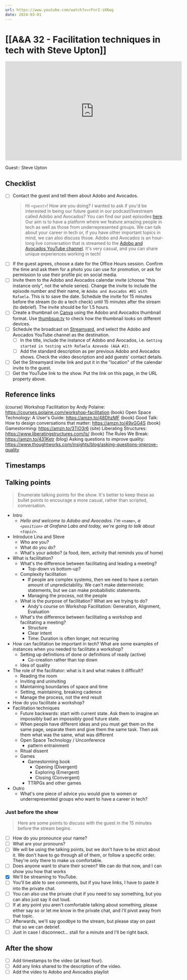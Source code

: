 ```yaml
---
url: https://www.youtube.com/watch?v=rFnrI-iKKwg
date: 2024-03-01
---
```

# [[A&A 32 - Facilitation techniques in tech with Steve Upton]]

<iframe width="560" height="315" src="https://www.youtube.com/embed/" title="YouTube video player" frameborder="0" allow="accelerometer; autoplay; clipboard-write; encrypted-media; gyroscope; picture-in-picture" allowfullscreen></iframe>

Guest:: Steve Upton

## Checklist

- [ ] Contact the guest and tell them about Adobo and Avocados.
	> Hi `<guest>`! How are you doing? I wanted to ask if you'd be interested in being our future guest in our podcast/livestream called Adobo and Avocados? You can find our past episodes [here](https://www.youtube.com/@adoboandavocados/streams). Our aim is to have a platform where we feature amazing people in tech as well as those from underrepresented groups. We can talk about your career in tech or, if you have other important topics in mind, we can also discuss those.
	> Adobo and Avocados is an hour-long live conversation that is streamed to the [Adobo and Avocados YouTube channel](https://youtube.com//@adoboandavocados). It's very casual, and you can share unique experiences working in tech! 
- [ ] If the guest agrees, choose a date for the Office Hours session. Confirm the time and ask them for a photo you can use for promotion, or ask for permission to use their profile pic on social media.
- [ ] Invite them to the Adobo and Avocados calendar invite (choose "this instance only", not the whole series). Change the invite to include the episode number and their name, ie `Adobo and Avocados #01 with Rafaela`. This is to save the date. Schedule the invite for 15 minutes before the stream (to do a tech check) until 15 minutes after the stream (to debrief). The invite should be for 1.5 hours.
- [ ] Create a thumbnail on [Canva](https://canva.com) using the Adobo and Avocados thumbnail format. Use [thumbsup.tv](https://thumbsup.tv) to check how the thumbnail looks on different devices.
- [ ] Schedule the broadcast on [Streamyard](https://streamyard.com), and select the Adobo and Avocados YouTube channel as the destination.
	- [ ] In the title, include the instance of Adobo and Avocados, i.e. `Getting started in testing with Rafaela Azevedo (A&A #2)`.
	- [ ] Add the standard description as per previous Adobo and Avocados shows. Check the video description and add guests' contact details.
- [ ] Get the Streamyard invite link and put it in the "location" of the calendar invite to the guest.
- [ ] Get the YouTube link to the show. Put the link on this page, in the URL property above.

## Reference links

(course) Workshop Facilitation by Andy Polaine: https://courses.polaine.com/workshop-facilitation
(book) Open Space Technology: A User's Guide: https://amzn.to/48DhzMF
(book) Good Talk: How to design conversations that matter: https://amzn.to/49xGG4S
(book) Gamestorming: https://amzn.to/3TiO3r6
(site) Liberating Structures: https://www.liberatingstructures.com/ls/
(book) The Rules We Break: https://amzn.to/431Ketr
(blog) Asking questions to improve quality: https://www.thoughtworks.com/insights/blog/asking-questions-improve-quality

## Timestamps




## Talking points

> Enumerate talking points for the show. It's better to keep these as bullet points to encourage a more casual, rather than scripted, conversation.

- Intro
	- *Hello and welcome to Adobo and Avocados. I'm `<name>`, a `<position>` at Grafana Labs and today, we're going to talk about `<topic>`.*
- Introduce Lina and Steve
	- Who are you?
	- What do you do?
	- What's your adobo? (a food, item, activity that reminds you of home)
- What is facilitation?
	- What's the difference between facilitating and leading a meeting?
		- Top-down vs bottom-up?
	- Complexity facilitation
		- If people are complex systems, then we need to have a certain amount of unpredictability. We can't make deterministic statements, but we can make probabilistic statements.
		- Managing the process, not the people
	- What is the purpose of facilitation? What are we trying to do?
		- Andy's course on Workshop Facilitation: Generation, Alignment, Evaluation
	- What's the difference between facilitating a workshop and facilitating a meeting?
		- Structure
		- Clear intent
		- Time: Duration is often longer, not recurring
- How can facilitation be important in tech? What are some examples of instances when you needed to facilitate a workshop?
	- Setting up definitions of done or definitions of ready (active)
		- Co-creation rather than top down
	- Idea of quality
- The role of the facilitator: what is it and what makes it difficult?
	- Reading the room
	- Inviting and uninviting
	- Maintaining boundaries of space and time
	- Setting, maintaining, breaking cadence
	- Manage the process, not the end result
- How do you facilitate a workshop?
- Facilitation techniques
	- Future backwards: start with current state. Ask them to imagine an impossibly bad an impossibly good future state.
	- When people have different ideas and you must get them on the same page, separate them and give them the same task. Then ask them what was the same, what was different
	- Open Space Technology / Unconference
		- pattern entrainment
	- Ritual dissent
	- Games
		- Gamestorming book
			- Opening (Divergent)
			- Exploring (Emergent)
			- Closing (Convergent)
		- TTRPGs and other games
- Outro
	- What's one piece of advice you would give to women or underrepresented groups who want to have a career in tech?

### Just before the show

> Here are some points to discuss with the guest in the 15 minutes before the stream begins.

- [ ] How do you pronounce your name?
- [ ] What are your pronouns?
- [ ] We will be using the talking points, but we don't have to be strict about it. We don't have to go through all of them, or follow a specific order. They're only there to make us comfortable.
- [ ] Does anyone want to share their screen? We can do that now, and I can show you how that works
- [x] We'll be streaming to YouTube.
- [ ] You'll be able to see comments, but if you have links, I have to paste it into the private chat.
- [ ] You can also use the private chat if you need to say something, but you can also just say it out loud.
- [ ] If at any point you aren't comfortable talking about something, please either say so or let me know in the private chat, and I'll pivot away from that topic.
- [ ] Afterwards, we'll say goodbye to the stream, but please stay on past that so we can debrief.
- [ ] Just in case I disconnect... stall for a minute and I'll be right back.

## After the show

- [ ] Add timestamps to the video (at least four).
- [ ] Add any links shared to the description of the video.
- [ ] Add the video to Adobo and Avocados playlist
